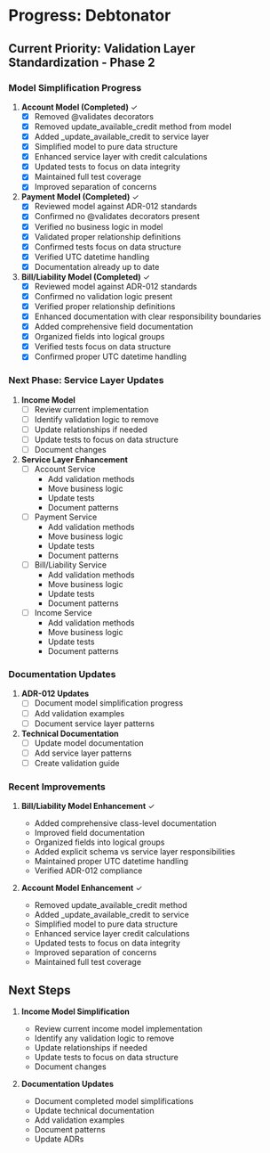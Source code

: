 # Progress: Debtonator

## Current Priority: Validation Layer Standardization - Phase 2

### Model Simplification Progress
1. **Account Model (Completed)** ✓
   - [x] Removed @validates decorators
   - [x] Removed update_available_credit method from model
   - [x] Added _update_available_credit to service layer
   - [x] Simplified model to pure data structure
   - [x] Enhanced service layer with credit calculations
   - [x] Updated tests to focus on data integrity
   - [x] Maintained full test coverage
   - [x] Improved separation of concerns

2. **Payment Model (Completed)** ✓
   - [x] Reviewed model against ADR-012 standards
   - [x] Confirmed no @validates decorators present
   - [x] Verified no business logic in model
   - [x] Validated proper relationship definitions
   - [x] Confirmed tests focus on data structure
   - [x] Verified UTC datetime handling
   - [x] Documentation already up to date

3. **Bill/Liability Model (Completed)** ✓
   - [x] Reviewed model against ADR-012 standards
   - [x] Confirmed no validation logic present
   - [x] Verified proper relationship definitions
   - [x] Enhanced documentation with clear responsibility boundaries
   - [x] Added comprehensive field documentation
   - [x] Organized fields into logical groups
   - [x] Verified tests focus on data structure
   - [x] Confirmed proper UTC datetime handling

### Next Phase: Service Layer Updates
1. **Income Model**
   - [ ] Review current implementation
   - [ ] Identify validation logic to remove
   - [ ] Update relationships if needed
   - [ ] Update tests to focus on data structure
   - [ ] Document changes

2. **Service Layer Enhancement**
   - [ ] Account Service
     * Add validation methods
     * Move business logic
     * Update tests
     * Document patterns
   - [ ] Payment Service
     * Add validation methods
     * Move business logic
     * Update tests
     * Document patterns
   - [ ] Bill/Liability Service
     * Add validation methods
     * Move business logic
     * Update tests
     * Document patterns
   - [ ] Income Service
     * Add validation methods
     * Move business logic
     * Update tests
     * Document patterns

### Documentation Updates
1. **ADR-012 Updates**
   - [ ] Document model simplification progress
   - [ ] Add validation examples
   - [ ] Document service layer patterns

2. **Technical Documentation**
   - [ ] Update model documentation
   - [ ] Add service layer patterns
   - [ ] Create validation guide

### Recent Improvements
1. **Bill/Liability Model Enhancement** ✓
   - Added comprehensive class-level documentation
   - Improved field documentation
   - Organized fields into logical groups
   - Added explicit schema vs service layer responsibilities
   - Maintained proper UTC datetime handling
   - Verified ADR-012 compliance

2. **Account Model Enhancement** ✓
   - Removed update_available_credit method
   - Added _update_available_credit to service
   - Simplified model to pure data structure
   - Enhanced service layer credit calculations
   - Updated tests to focus on data integrity
   - Improved separation of concerns
   - Maintained full test coverage

## Next Steps
1. **Income Model Simplification**
   - Review current income model implementation
   - Identify any validation logic to remove
   - Update relationships if needed
   - Update tests to focus on data structure
   - Document changes

2. **Documentation Updates**
   - Document completed model simplifications
   - Update technical documentation
   - Add validation examples
   - Document patterns
   - Update ADRs
